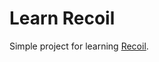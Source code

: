 # Learn Recoil

Simple project for learning [Recoil](https://recoiljs.org/docs/introduction/getting-started).
